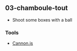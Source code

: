 ## 03-chamboule-tout

- Shoot some boxes with a ball

### Tools

- [Cannon.js](https://github.com/schteppe/cannon.js/)
